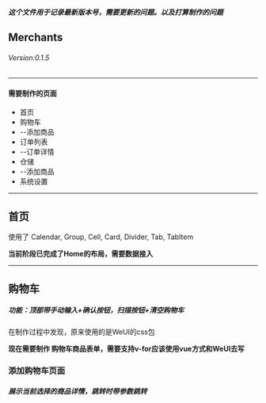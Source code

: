 ##### 这个文件用于记录最新版本号，需要更新的问题。以及打算制作的问题 #####
## Merchants ##
###### Version:0.1.5 ######
***

#### 需要制作的页面
* 首页
* 购物车
* --添加商品
* 订单列表
* --订单详情
* 仓储
* --添加商品
* 系统设置

***
## 首页

使用了 Calendar, Group, Cell, Card, Divider, Tab, TabItem

**当前阶段已完成了Home的布局，需要数据接入**


***
## 购物车

##### 功能：顶部带手动输入+确认按钮，扫描按钮+清空购物车

在制作过程中发现，原来使用的是WeUI的css包

**现在需要制作 购物车商品表单，需要支持v-for应该使用vue方式和WeUI去写**

   
### 添加购物车页面
##### 展示当前选择的商品详情，跳转时带参数跳转





